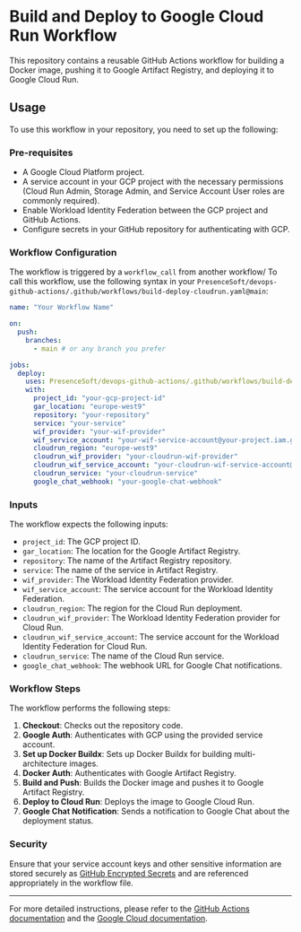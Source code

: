 # Build and Deploy to Google Cloud Run Workflow

This repository contains a reusable GitHub Actions workflow for building a Docker image, pushing it to Google Artifact Registry, and deploying it to Google Cloud Run.

## Usage

To use this workflow in your repository, you need to set up the following:

### Pre-requisites

- A Google Cloud Platform project.
- A service account in your GCP project with the necessary permissions (Cloud Run Admin, Storage Admin, and Service Account User roles are commonly required).
- Enable Workload Identity Federation between the GCP project and GitHub Actions.
- Configure secrets in your GitHub repository for authenticating with GCP.

### Workflow Configuration

The workflow is triggered by a `workflow_call` from another workflow/ To call this workflow, use the following syntax in your `PresenceSoft/devops-github-actions/.github/workflows/build-deploy-cloudrun.yaml@main`:

```yaml
name: "Your Workflow Name"

on:
  push:
    branches:
      - main # or any branch you prefer

jobs:
  deploy:
    uses: PresenceSoft/devops-github-actions/.github/workflows/build-deploy-cloudrun.yaml@main
    with:
      project_id: "your-gcp-project-id"
      gar_location: "europe-west9"
      repository: "your-repository"
      service: "your-service"
      wif_provider: "your-wif-provider"
      wif_service_account: "your-wif-service-account@your-project.iam.gserviceaccount.com"
      cloudrun_region: "europe-west9"
      cloudrun_wif_provider: "your-cloudrun-wif-provider"
      cloudrun_wif_service_account: "your-cloudrun-wif-service-account@your-project.iam.gserviceaccount.com"
      cloudrun_service: "your-cloudrun-service"
      google_chat_webhook: "your-google-chat-webhook"
```

### Inputs

The workflow expects the following inputs:

- `project_id`: The GCP project ID.
- `gar_location`: The location for the Google Artifact Registry.
- `repository`: The name of the Artifact Registry repository.
- `service`: The name of the service in Artifact Registry.
- `wif_provider`: The Workload Identity Federation provider.
- `wif_service_account`: The service account for the Workload Identity Federation.
- `cloudrun_region`: The region for the Cloud Run deployment.
- `cloudrun_wif_provider`: The Workload Identity Federation provider for Cloud Run.
- `cloudrun_wif_service_account`: The service account for the Workload Identity Federation for Cloud Run.
- `cloudrun_service`: The name of the Cloud Run service.
- `google_chat_webhook`: The webhook URL for Google Chat notifications.

### Workflow Steps

The workflow performs the following steps:

1. **Checkout**: Checks out the repository code.
2. **Google Auth**: Authenticates with GCP using the provided service account.
3. **Set up Docker Buildx**: Sets up Docker Buildx for building multi-architecture images.
4. **Docker Auth**: Authenticates with Google Artifact Registry.
5. **Build and Push**: Builds the Docker image and pushes it to Google Artifact Registry.
6. **Deploy to Cloud Run**: Deploys the image to Google Cloud Run.
7. **Google Chat Notification**: Sends a notification to Google Chat about the deployment status.

### Security

Ensure that your service account keys and other sensitive information are stored securely as [GitHub Encrypted Secrets](https://docs.github.com/en/actions/reference/encrypted-secrets) and are referenced appropriately in the workflow file.

---

For more detailed instructions, please refer to the [GitHub Actions documentation](https://docs.github.com/en/actions) and the [Google Cloud documentation](https://cloud.google.com/docs).
